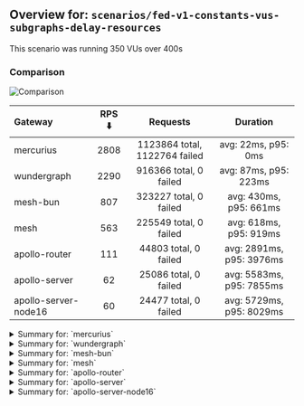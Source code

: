 ## Overview for: `scenarios/fed-v1-constants-vus-subgraphs-delay-resources`





This scenario was running 350 VUs over 400s


### Comparison


<img src="https://imagedelivery.net/KYe9TScr4TldYHA48pczVg/0ec9125a-0cc8-4779-b733-70572d5a6c00/public" alt="Comparison" />


| Gateway              | RPS ⬇️ |           Requests            |         Duration         |
| :------------------- | :----: | :---------------------------: | :----------------------: |
| mercurius            |  2808  | 1123864 total, 1122764 failed |   avg: 22ms, p95: 0ms    |
| wundergraph          |  2290  |    916366 total, 0 failed     |  avg: 87ms, p95: 223ms   |
| mesh-bun             |  807   |    323227 total, 0 failed     |  avg: 430ms, p95: 661ms  |
| mesh                 |  563   |    225549 total, 0 failed     |  avg: 618ms, p95: 919ms  |
| apollo-router        |  111   |     44803 total, 0 failed     | avg: 2891ms, p95: 3976ms |
| apollo-server        |   62   |     25086 total, 0 failed     | avg: 5583ms, p95: 7855ms |
| apollo-server-node16 |   60   |     24477 total, 0 failed     | avg: 5729ms, p95: 8029ms |



<details>
  <summary>Summary for: `mercurius`</summary>

  **K6 Output**




```
     ✗ response code was 200
      ↳  0% — ✓ 1100 / ✗ 1122764
     ✗ no graphql errors
      ↳  0% — ✓ 1100 / ✗ 1122764
     ✓ valid response structure

     checks.........................: 0.14%   ✓ 3300        ✗ 2245528
     data_received..................: 97 MB   241 kB/s
     data_sent......................: 1.8 MB  4.4 kB/s
     http_req_blocked...............: avg=1.07µs  min=0s       med=0s      max=38.24ms p(90)=0s       p(95)=0s      
     http_req_connecting............: avg=1µs     min=0s       med=0s      max=31.07ms p(90)=0s       p(95)=0s      
     http_req_duration..............: avg=22.17ms min=0s       med=0s      max=24.27s  p(90)=0s       p(95)=0s      
       { expected_response:true }...: avg=19.14s  min=6.59s    med=19.66s  max=24.27s  p(90)=22.66s   p(95)=23.55s  
     http_req_failed................: 99.90%  ✓ 1122764     ✗ 1100   
     http_req_receiving.............: avg=158ns   min=0s       med=0s      max=9.37ms  p(90)=0s       p(95)=0s      
     http_req_sending...............: avg=347ns   min=0s       med=0s      max=35.31ms p(90)=0s       p(95)=0s      
     http_req_tls_handshaking.......: avg=0s      min=0s       med=0s      max=0s      p(90)=0s       p(95)=0s      
     http_req_waiting...............: avg=22.17ms min=0s       med=0s      max=24.27s  p(90)=0s       p(95)=0s      
     http_reqs......................: 1123864 2808.760162/s
     iteration_duration.............: avg=97.91ms min=206.69µs med=76.36ms max=24.28s  p(90)=150.98ms p(95)=183.48ms
     iterations.....................: 1123864 2808.760162/s
     vus............................: 350     min=350       max=350  
     vus_max........................: 350     min=350       max=350  
```


**Performance Overview**


<img src="https://imagedelivery.net/KYe9TScr4TldYHA48pczVg/89f6f1f0-1e29-4ba1-e7cc-e92645557e00/public" alt="Performance Overview" />


**Subgraphs Overview**


<img src="https://imagedelivery.net/KYe9TScr4TldYHA48pczVg/b3c9ec9f-bba5-499d-ec69-fde103879000/public" alt="Subgraphs Overview" />


**HTTP Overview**


<img src="https://imagedelivery.net/KYe9TScr4TldYHA48pczVg/42f760c6-0e5e-4e8f-d2d3-e7efa4f47900/public" alt="HTTP Overview" />


  </details>

<details>
  <summary>Summary for: `wundergraph`</summary>

  **K6 Output**




```
     ✓ response code was 200
     ✓ no graphql errors
     ✗ valid response structure
      ↳  0% — ✓ 0 / ✗ 916366

     checks.........................: 66.66% ✓ 1832732     ✗ 916366
     data_received..................: 133 MB 332 kB/s
     data_sent......................: 1.1 GB 2.7 MB/s
     http_req_blocked...............: avg=19.99µs  min=681ns    med=2.22µs  max=476.33ms p(90)=3.28µs   p(95)=4.11µs  
     http_req_connecting............: avg=10.07µs  min=0s       med=0s      max=255.73ms p(90)=0s       p(95)=0s      
     http_req_duration..............: avg=87.45ms  min=224.82µs med=68.22ms max=1.22s    p(90)=171.73ms p(95)=222.61ms
       { expected_response:true }...: avg=87.45ms  min=224.82µs med=68.22ms max=1.22s    p(90)=171.73ms p(95)=222.61ms
     http_req_failed................: 0.00%  ✓ 0           ✗ 916366
     http_req_receiving.............: avg=10.74ms  min=5.05µs   med=22.18µs max=1.1s     p(90)=4.6ms    p(95)=59.43ms 
     http_req_sending...............: avg=1.23ms   min=5.12µs   med=12.47µs max=979.39ms p(90)=93.81µs  p(95)=132.65µs
     http_req_tls_handshaking.......: avg=0s       min=0s       med=0s      max=0s       p(90)=0s       p(95)=0s      
     http_req_waiting...............: avg=75.47ms  min=196.3µs  med=64.74ms max=452.82ms p(90)=150.07ms p(95)=176.86ms
     http_reqs......................: 916366 2290.543027/s
     iteration_duration.............: avg=151.07ms min=658.8µs  med=110.6ms max=1.71s    p(90)=323.91ms p(95)=439.89ms
     iterations.....................: 916366 2290.543027/s
     vus............................: 350    min=350       max=350 
     vus_max........................: 350    min=350       max=350 
```


**Performance Overview**


<img src="https://imagedelivery.net/KYe9TScr4TldYHA48pczVg/765d348a-9568-44e2-c5c1-d95512f0b900/public" alt="Performance Overview" />


**Subgraphs Overview**


<img src="https://imagedelivery.net/KYe9TScr4TldYHA48pczVg/439ae1c2-2664-4758-9b65-7e54f6a21800/public" alt="Subgraphs Overview" />


**HTTP Overview**


<img src="https://imagedelivery.net/KYe9TScr4TldYHA48pczVg/3359e33d-495b-48fb-0eba-083ebebda900/public" alt="HTTP Overview" />


  </details>

<details>
  <summary>Summary for: `mesh-bun`</summary>

  **K6 Output**




```
     ✓ response code was 200
     ✗ no graphql errors
      ↳  0% — ✓ 0 / ✗ 323227
     ✗ valid response structure
      ↳  0% — ✓ 0 / ✗ 323227

     checks.........................: 33.33% ✓ 323227     ✗ 646454
     data_received..................: 307 MB 768 kB/s
     data_sent......................: 384 MB 958 kB/s
     http_req_blocked...............: avg=12.68µs  min=781ns   med=2.1µs    max=279.71ms p(90)=3.37µs   p(95)=4.17µs  
     http_req_connecting............: avg=2.66µs   min=0s      med=0s       max=25.53ms  p(90)=0s       p(95)=0s      
     http_req_duration..............: avg=429.93ms min=86.55ms med=428.91ms max=1.17s    p(90)=612.02ms p(95)=660.51ms
       { expected_response:true }...: avg=429.93ms min=86.55ms med=428.91ms max=1.17s    p(90)=612.02ms p(95)=660.51ms
     http_req_failed................: 0.00%  ✓ 0          ✗ 323227
     http_req_receiving.............: avg=2.63ms   min=9.08µs  med=23.78µs  max=391.64ms p(90)=307.06µs p(95)=11.46ms 
     http_req_sending...............: avg=338.25µs min=5.67µs  med=12.88µs  max=338.28ms p(90)=114.17µs p(95)=143.92µs
     http_req_tls_handshaking.......: avg=0s       min=0s      med=0s       max=0s       p(90)=0s       p(95)=0s      
     http_req_waiting...............: avg=426.95ms min=86.51ms med=425.37ms max=973.14ms p(90)=607.74ms p(95)=652.22ms
     http_reqs......................: 323227 807.376551/s
     iteration_duration.............: avg=433.23ms min=91.39ms med=434.18ms max=1.17s    p(90)=616.28ms p(95)=666.29ms
     iterations.....................: 323227 807.376551/s
     vus............................: 350    min=350      max=350 
     vus_max........................: 350    min=350      max=350 
```


**Performance Overview**


<img src="https://imagedelivery.net/KYe9TScr4TldYHA48pczVg/863566fc-577a-4e3c-93b1-a9344f6aaf00/public" alt="Performance Overview" />


**Subgraphs Overview**


<img src="https://imagedelivery.net/KYe9TScr4TldYHA48pczVg/fcee5aa8-46e0-48a8-f3b2-2223d1ac7a00/public" alt="Subgraphs Overview" />


**HTTP Overview**


<img src="https://imagedelivery.net/KYe9TScr4TldYHA48pczVg/dd06f72a-32cd-49ab-f4f7-cc52eb57aa00/public" alt="HTTP Overview" />


  </details>

<details>
  <summary>Summary for: `mesh`</summary>

  **K6 Output**




```
     ✓ response code was 200
     ✓ no graphql errors
     ✗ valid response structure
      ↳  0% — ✓ 0 / ✗ 225549

     checks.........................: 66.66% ✓ 451098     ✗ 225549
     data_received..................: 255 MB 637 kB/s
     data_sent......................: 268 MB 669 kB/s
     http_req_blocked...............: avg=16.5µs   min=782ns    med=2.6µs    max=108.46ms p(90)=3.92µs   p(95)=4.65µs  
     http_req_connecting............: avg=7.35µs   min=0s       med=0s       max=36.71ms  p(90)=0s       p(95)=0s      
     http_req_duration..............: avg=617.84ms min=134.65ms med=599.63ms max=2.46s    p(90)=844.11ms p(95)=919.35ms
       { expected_response:true }...: avg=617.84ms min=134.65ms med=599.63ms max=2.46s    p(90)=844.11ms p(95)=919.35ms
     http_req_failed................: 0.00%  ✓ 0          ✗ 225549
     http_req_receiving.............: avg=4.66ms   min=12.43µs  med=30.49µs  max=370.35ms p(90)=352.42µs p(95)=34.45ms 
     http_req_sending...............: avg=306.65µs min=6.54µs   med=14.18µs  max=354.59ms p(90)=75.03µs  p(95)=137.95µs
     http_req_tls_handshaking.......: avg=0s       min=0s       med=0s       max=0s       p(90)=0s       p(95)=0s      
     http_req_waiting...............: avg=612.87ms min=134.49ms med=595.37ms max=2.46s    p(90)=837.33ms p(95)=911.62ms
     http_reqs......................: 225549 563.432645/s
     iteration_duration.............: avg=620.93ms min=140.78ms med=602.55ms max=2.47s    p(90)=848.42ms p(95)=923.69ms
     iterations.....................: 225549 563.432645/s
     vus............................: 350    min=350      max=350 
     vus_max........................: 350    min=350      max=350 
```


**Performance Overview**


<img src="https://imagedelivery.net/KYe9TScr4TldYHA48pczVg/b2524815-3668-4bcb-ea1a-2972faf83700/public" alt="Performance Overview" />


**Subgraphs Overview**


<img src="https://imagedelivery.net/KYe9TScr4TldYHA48pczVg/54773a93-0716-496c-719d-4bde0cec9d00/public" alt="Subgraphs Overview" />


**HTTP Overview**


<img src="https://imagedelivery.net/KYe9TScr4TldYHA48pczVg/f69cae32-ba3c-4bc6-bab3-3c5b46eb6800/public" alt="HTTP Overview" />


  </details>

<details>
  <summary>Summary for: `apollo-router`</summary>

  **K6 Output**




```
     ✓ response code was 200
     ✓ no graphql errors
     ✓ valid response structure

     checks.........................: 100.00% ✓ 134409     ✗ 0    
     data_received..................: 3.9 GB  9.8 MB/s
     data_sent......................: 53 MB   132 kB/s
     http_req_blocked...............: avg=186.37µs min=1.59µs   med=3.6µs   max=688.14ms p(90)=5.74µs   p(95)=6.91µs  
     http_req_connecting............: avg=111.38µs min=0s       med=0s      max=32.29ms  p(90)=0s       p(95)=0s      
     http_req_duration..............: avg=2.89s    min=639.06ms med=2.84s   max=6.63s    p(90)=3.66s    p(95)=3.97s   
       { expected_response:true }...: avg=2.89s    min=639.06ms med=2.84s   max=6.63s    p(90)=3.66s    p(95)=3.97s   
     http_req_failed................: 0.00%   ✓ 0          ✗ 44803
     http_req_receiving.............: avg=73.08ms  min=29.48µs  med=70.71µs max=3.49s    p(90)=231.55ms p(95)=524.13ms
     http_req_sending...............: avg=4.16ms   min=7.86µs   med=16.64µs max=2.17s    p(90)=41.13µs  p(95)=448.13µs
     http_req_tls_handshaking.......: avg=0s       min=0s       med=0s      max=0s       p(90)=0s       p(95)=0s      
     http_req_waiting...............: avg=2.81s    min=638.98ms med=2.78s   max=5.77s    p(90)=3.52s    p(95)=3.8s    
     http_reqs......................: 44803   111.456216/s
     iteration_duration.............: avg=3.13s    min=686.93ms med=3.03s   max=8.8s     p(90)=4.04s    p(95)=4.48s   
     iterations.....................: 44803   111.456216/s
     vus............................: 41      min=41       max=350
     vus_max........................: 350     min=350      max=350
```


**Performance Overview**


<img src="https://imagedelivery.net/KYe9TScr4TldYHA48pczVg/c6969bae-86d1-4343-4690-6bccd3f44300/public" alt="Performance Overview" />


**Subgraphs Overview**


<img src="https://imagedelivery.net/KYe9TScr4TldYHA48pczVg/fc2e528c-72af-4477-0eaf-2fbf3795bb00/public" alt="Subgraphs Overview" />


**HTTP Overview**


<img src="https://imagedelivery.net/KYe9TScr4TldYHA48pczVg/eeac1fcc-4824-45ff-50e9-a44e6610b200/public" alt="HTTP Overview" />


  </details>

<details>
  <summary>Summary for: `apollo-server`</summary>

  **K6 Output**




```
     ✓ response code was 200
     ✓ no graphql errors
     ✓ valid response structure

     checks.........................: 100.00% ✓ 75258     ✗ 0    
     data_received..................: 2.2 GB  5.5 MB/s
     data_sent......................: 30 MB   74 kB/s
     http_req_blocked...............: avg=55.15µs  min=1.32µs med=2.98µs  max=41.97ms  p(90)=4.73µs   p(95)=5.8µs   
     http_req_connecting............: avg=42.07µs  min=0s     med=0s      max=30.43ms  p(90)=0s       p(95)=0s      
     http_req_duration..............: avg=5.58s    min=2.34s  med=5.41s   max=12.77s   p(90)=7.26s    p(95)=7.85s   
       { expected_response:true }...: avg=5.58s    min=2.34s  med=5.41s   max=12.77s   p(90)=7.26s    p(95)=7.85s   
     http_req_failed................: 0.00%   ✓ 0         ✗ 25086
     http_req_receiving.............: avg=1.93ms   min=35.4µs med=78.11µs max=453ms    p(90)=183.22µs p(95)=769.03µs
     http_req_sending...............: avg=193.89µs min=8.15µs med=14.77µs max=257.86ms p(90)=30.36µs  p(95)=53.26µs 
     http_req_tls_handshaking.......: avg=0s       min=0s     med=0s      max=0s       p(90)=0s       p(95)=0s      
     http_req_waiting...............: avg=5.58s    min=2.34s  med=5.4s    max=12.77s   p(90)=7.25s    p(95)=7.85s   
     http_reqs......................: 25086   62.164694/s
     iteration_duration.............: avg=5.6s     min=2.46s  med=5.43s   max=12.84s   p(90)=7.29s    p(95)=7.89s   
     iterations.....................: 25086   62.164694/s
     vus............................: 90      min=90      max=350
     vus_max........................: 350     min=350     max=350
```


**Performance Overview**


<img src="https://imagedelivery.net/KYe9TScr4TldYHA48pczVg/c0de4402-8f67-412d-c729-209b4fc10600/public" alt="Performance Overview" />


**Subgraphs Overview**


<img src="https://imagedelivery.net/KYe9TScr4TldYHA48pczVg/adb06f42-923e-474d-b30c-99ee3ef34400/public" alt="Subgraphs Overview" />


**HTTP Overview**


<img src="https://imagedelivery.net/KYe9TScr4TldYHA48pczVg/0283d9c4-5420-451a-1579-af87d64a0000/public" alt="HTTP Overview" />


  </details>

<details>
  <summary>Summary for: `apollo-server-node16`</summary>

  **K6 Output**




```
     ✓ response code was 200
     ✓ no graphql errors
     ✓ valid response structure

     checks.........................: 100.00% ✓ 73431     ✗ 0    
     data_received..................: 2.2 GB  5.3 MB/s
     data_sent......................: 29 MB   72 kB/s
     http_req_blocked...............: avg=59.62µs  min=1.37µs  med=3.22µs  max=36.91ms  p(90)=4.96µs   p(95)=5.97µs 
     http_req_connecting............: avg=49µs     min=0s      med=0s      max=24.54ms  p(90)=0s       p(95)=0s     
     http_req_duration..............: avg=5.72s    min=2.04s   med=5.62s   max=12.45s   p(90)=7.39s    p(95)=8.02s  
       { expected_response:true }...: avg=5.72s    min=2.04s   med=5.62s   max=12.45s   p(90)=7.39s    p(95)=8.02s  
     http_req_failed................: 0.00%   ✓ 0         ✗ 24477
     http_req_receiving.............: avg=2.46ms   min=34.83µs med=79.5µs  max=304.28ms p(90)=211.54µs p(95)=1.04ms 
     http_req_sending...............: avg=251.42µs min=8.23µs  med=16.24µs max=259.68ms p(90)=32.7µs   p(95)=72.69µs
     http_req_tls_handshaking.......: avg=0s       min=0s      med=0s      max=0s       p(90)=0s       p(95)=0s     
     http_req_waiting...............: avg=5.72s    min=1.97s   med=5.62s   max=12.45s   p(90)=7.39s    p(95)=8.02s  
     http_reqs......................: 24477   60.629895/s
     iteration_duration.............: avg=5.75s    min=2.05s   med=5.65s   max=12.47s   p(90)=7.43s    p(95)=8.05s  
     iterations.....................: 24477   60.629895/s
     vus............................: 131     min=131     max=350
     vus_max........................: 350     min=350     max=350
```


**Performance Overview**


<img src="https://imagedelivery.net/KYe9TScr4TldYHA48pczVg/3119fd3f-e0be-4bf2-05a5-f3d74c166a00/public" alt="Performance Overview" />


**Subgraphs Overview**


<img src="https://imagedelivery.net/KYe9TScr4TldYHA48pczVg/4693bbd0-2874-448a-bab7-f372040dc100/public" alt="Subgraphs Overview" />


**HTTP Overview**


<img src="https://imagedelivery.net/KYe9TScr4TldYHA48pczVg/a9920599-e355-4c32-8d51-0bce39746300/public" alt="HTTP Overview" />


  </details>